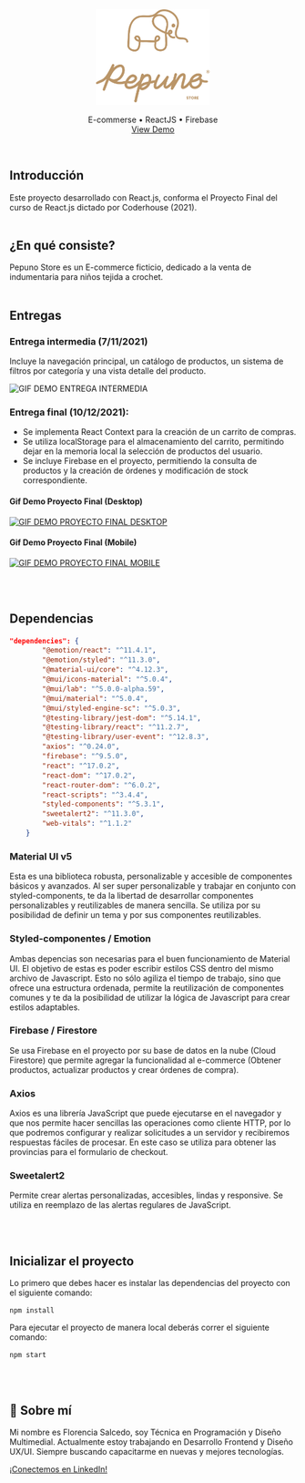 <div align="center">
  <a href="https://pepunostore.vercel.app">
    <img src="https://github.com/Florsalcedowd/idea-salcedo/blob/master/src/assets/images/logos/IsoLogoTipo.png?raw=true" alt="Logo" width="200" >
  </a>

  <p align="center">
    E-commerse  •  ReactJS  •  Firebase
    <br />
    <a href="https://pepunostore.vercel.app">View Demo</a>
  </p>
        <br />
</div>

## Introducción

Este proyecto desarrollado con React.js, conforma el Proyecto Final del curso de React.js dictado por Coderhouse (2021).
<br /><br />

## ¿En qué consiste?

Pepuno Store es un E-commerce ficticio, dedicado a la venta de indumentaria para niños tejida a crochet.
<br /><br />

## Entregas

### Entrega intermedia (7/11/2021)

Incluye la navegación principal, un catálogo de productos, un sistema de filtros por categoría y una vista detalle del producto.

![GIF DEMO ENTREGA INTERMEDIA](https://media.giphy.com/media/PJpgQcSCW1oAnGjZ1x/giphy.gif)

### Entrega final (10/12/2021):

-   Se implementa React Context para la creación de un carrito de compras.
-   Se utiliza localStorage para el almacenamiento del carrito, permitindo dejar en la memoria local la selección de productos del usuario.
-   Se incluye Firebase en el proyecto, permitiendo la consulta de productos y la creación de órdenes y modificación de stock correspondiente.

#### Gif Demo Proyecto Final (Desktop)

[![GIF DEMO PROYECTO FINAL DESKTOP](https://media.giphy.com/media/DHtGlkcCfDgaZO8VFR/giphy-downsized-large.gif)](https://media.giphy.com/media/DHtGlkcCfDgaZO8VFR/giphy-downsized-large.gif)

#### Gif Demo Proyecto Final (Mobile)

[![GIF DEMO PROYECTO FINAL MOBILE](https://media.giphy.com/media/BCdSDbRJYmQYaaifPe/giphy-downsized-large.gif)](https://media.giphy.com/media/BCdSDbRJYmQYaaifPe/giphy-downsized-large.gif)

<br /><br />

## Dependencias

```json
"dependencies": {
        "@emotion/react": "^11.4.1",
        "@emotion/styled": "^11.3.0",
        "@material-ui/core": "^4.12.3",
        "@mui/icons-material": "^5.0.4",
        "@mui/lab": "^5.0.0-alpha.59",
        "@mui/material": "^5.0.4",
        "@mui/styled-engine-sc": "^5.0.3",
        "@testing-library/jest-dom": "^5.14.1",
        "@testing-library/react": "^11.2.7",
        "@testing-library/user-event": "^12.8.3",
        "axios": "^0.24.0",
        "firebase": "^9.5.0",
        "react": "^17.0.2",
        "react-dom": "^17.0.2",
        "react-router-dom": "^6.0.2",
        "react-scripts": "^3.4.4",
        "styled-components": "^5.3.1",
        "sweetalert2": "^11.3.0",
        "web-vitals": "^1.1.2"
    }
```

### Material UI v5

Esta es una biblioteca robusta, personalizable y accesible de componentes básicos y avanzados. Al ser super personalizable y trabajar en conjunto con styled-components, te da la libertad de desarrollar componentes personalizables y reutilizables de manera sencilla. Se utiliza por su posibilidad de definir un tema y por sus componentes reutilizables.

### Styled-componentes / Emotion

Ambas depencias son necesarias para el buen funcionamiento de Material UI. El objetivo de estas es poder escribir estilos CSS dentro del mismo archivo de Javascript. Esto no sólo agiliza el tiempo de trabajo, sino que ofrece una estructura ordenada, permite la reutilización de componentes comunes y te da la posibilidad de utilizar la lógica de Javascript para crear estilos adaptables.

### Firebase / Firestore

Se usa Firebase en el proyecto por su base de datos en la nube (Cloud Firestore) que permite agregar la funcionalidad al e-commerce (Obtener productos, actualizar productos y crear órdenes de compra).

### Axios

Axios es una librería JavaScript que puede ejecutarse en el navegador y que nos permite hacer sencillas las operaciones como cliente HTTP, por lo que podremos configurar y realizar solicitudes a un servidor y recibiremos respuestas fáciles de procesar. En este caso se utiliza para obtener las provincias para el formulario de checkout.

### Sweetalert2

Permite crear alertas personalizadas, accesibles, lindas y responsive. Se utiliza en reemplazo de las alertas regulares de JavaScript.

<br /><br />

## Inicializar el proyecto

Lo primero que debes hacer es instalar las dependencias del proyecto con el siguiente comando:

```
npm install
```

Para ejecutar el proyecto de manera local deberás correr el siguiente comando:

```
npm start
```
<br /><br />

## 🚀 Sobre mí

Mi nombre es Florencia Salcedo, soy Técnica en Programación y Diseño Multimedial. Actualmente estoy trabajando en Desarrollo Frontend y Diseño UX/UI. Siempre buscando capacitarme en nuevas y mejores tecnologías.

[¡Conectemos en LinkedIn!](https://www.linkedin.com/in/florenciasalcedowd/)
